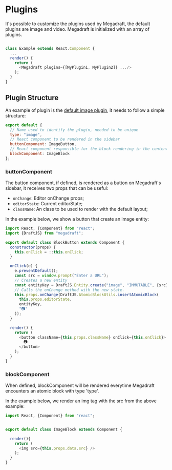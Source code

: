 # Plugins

It's possible to customize the plugins used by Megadraft, the default plugins
are image and video. Megadraft is initialized with an array of plugins.

```js

class Example extends React.Component {
  ...
  render() {
    return (
      <Megadraft plugins={[MyPlugin1, MyPlugin2]} .../>
    );
  }
}

```

## Plugin Structure

An example of plugin is the [default image plugin](https://github.com/globocom/megadraft/tree/master/src/plugins/image),
it needs to follow a simple structure:

```js
export default {
  // Name used to identify the plugin, needed to be unique
  type: "image",
  // React component to be rendered in the sidebar
  buttonComponent: ImageButton,
  // React component responsible for the block rendering in the content
  blockComponent: ImageBlock
};
```

### buttonComponent

The button component, if defined, is rendered as a button on Megadraft's
sidebar, it receives two props that can be useful:

- `onChange`: Editor onChange props;
- `editorState`: Current editorState;
- `className`: An class to be used to render with the default layout;

In the example below, we show a button that create an image entity:

```js
import React, {Component} from "react";
import {DraftJS} from "megadraft";

export default class BlockButton extends Component {
  constructor(props) {
    this.onClick = ::this.onClick;
  }

  onClick(e) {
    e.preventDefault();
    const src = window.prompt("Enter a URL");
    // Creates a new entity
    const entityKey = DraftJS.Entity.create("image", "IMMUTABLE", {src});
    // Calls the onChange method with the new state.
    this.props.onChange(DraftJS.AtomicBlockUtils.insertAtomicBlock(
      this.props.editorState,
      entityKey,
      "📷"
    ));
  }

  render() {
    return (
      <button className={this.props.className} onClick={this.onClick}>
        📷
      </button>
    );
  }
}
```

### blockComponent

When defined, blockComponent will be rendered everytime Megadraft encounters
an atomic block with type 'type'.

In the example below, we render an img tag with the src from the above example:

```js
import React, {Component} from "react";


export default class ImageBlock extends Component {

  render(){
    return (
      <img src={this.props.data.src} />
    );
  }
}

```
